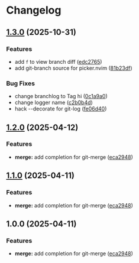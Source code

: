 # Changelog

## [1.3.0](https://github.com/wsdjeg/git.nvim/compare/v1.2.0...v1.3.0) (2025-10-31)


### Features

* add `f` to view branch diff ([edc2765](https://github.com/wsdjeg/git.nvim/commit/edc27654cbcb83d1a691e0e8c5977eb39e927ec6))
* add git-branch source for picker.nvim ([81b23df](https://github.com/wsdjeg/git.nvim/commit/81b23dfdabd8736f385eeb078a20a932d4e5497b))


### Bug Fixes

* change branchlog to Tag hi ([0c1a9a0](https://github.com/wsdjeg/git.nvim/commit/0c1a9a0117f211e223d2d7c4d7f2bee95cf3365f))
* change logger name ([c2b0b4d](https://github.com/wsdjeg/git.nvim/commit/c2b0b4da4562bb5e3a9eed95ed6f9c5c73a896d9))
* hack --decorate for git-log ([fe06d40](https://github.com/wsdjeg/git.nvim/commit/fe06d40ba44d8697c58be62f2bd95b42acfe819e))

## [1.2.0](https://github.com/wsdjeg/git.nvim/compare/v1.1.0...v1.2.0) (2025-04-12)


### Features

* **merge:** add completion for git-merge ([eca2948](https://github.com/wsdjeg/git.nvim/commit/eca2948ca27cca84755da71a2ea9040cdcfa2144))

## [1.1.0](https://github.com/wsdjeg/git.nvim/compare/v1.0.0...v1.1.0) (2025-04-11)


### Features

* **merge:** add completion for git-merge ([eca2948](https://github.com/wsdjeg/git.nvim/commit/eca2948ca27cca84755da71a2ea9040cdcfa2144))

## 1.0.0 (2025-04-11)


### Features

* **merge:** add completion for git-merge ([eca2948](https://github.com/wsdjeg/git.nvim/commit/eca2948ca27cca84755da71a2ea9040cdcfa2144))
